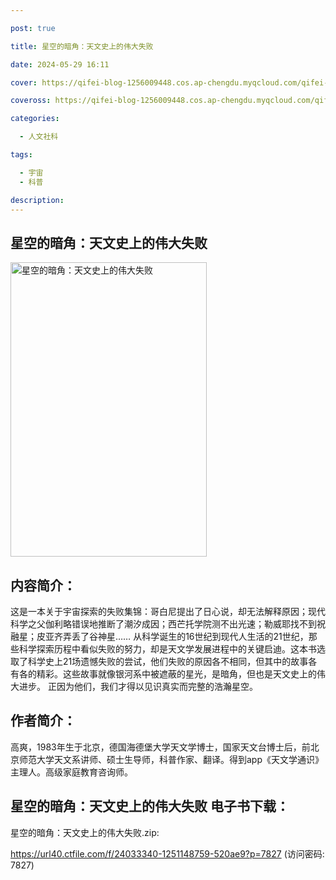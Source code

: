 ```yaml
---

post: true

title: 星空的暗角：天文史上的伟大失败

date: 2024-05-29 16:11

cover: https://qifei-blog-1256009448.cos.ap-chengdu.myqcloud.com/qifei-blog/656e9b3bc458853aef768e1e.jpg

coveross: https://qifei-blog-1256009448.cos.ap-chengdu.myqcloud.com/qifei-blog/656e9b3bc458853aef768e1e.jpg

categories:

  - 人文社科

tags:

  - 宇宙
  - 科普

description:
---
```


## 星空的暗角：天文史上的伟大失败
<img alt="星空的暗角：天文史上的伟大失败 " class="aligncenter loaded" data-was-processed="true" decoding="async" fetchpriority="high" height="471" src="https://qifei-blog-1256009448.cos.ap-chengdu.myqcloud.com/qifei-blog/656e9b3bc458853aef768e1e.jpg" style="cursor: zoom-in;" width="314"/>

## 内容简介：

这是一本关于宇宙探索的失败集锦：哥白尼提出了日心说，却无法解释原因；现代科学之父伽利略错误地推断了潮汐成因；西芒托学院测不出光速；勒威耶找不到祝融星；皮亚齐弄丢了谷神星…… 从科学诞生的16世纪到现代人生活的21世纪，那些科学探索历程中看似失败的努力，却是天文学发展进程中的关键启迪。这本书选取了科学史上21场遗憾失败的尝试，他们失败的原因各不相同，但其中的故事各有各的精彩。这些故事就像银河系中被遮蔽的星光，是暗角，但也是天文史上的伟大进步。 正因为他们，我们才得以见识真实而完整的浩瀚星空。

## 作者简介：

高爽，1983年生于北京，德国海德堡大学天文学博士，国家天文台博士后，前北京师范大学天文系讲师、硕士生导师，科普作家、翻译。得到app《天文学通识》主理人。高级家庭教育咨询师。

## 星空的暗角：天文史上的伟大失败 电子书下载：

星空的暗角：天文史上的伟大失败.zip: 

https://url40.ctfile.com/f/24033340-1251148759-520ae9?p=7827 (访问密码: 7827)
